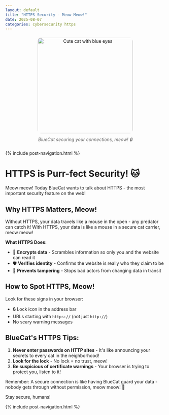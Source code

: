 ```yaml
---
layout: default
title: "HTTPS Security - Meow Meow!"
date: 2025-08-07
categories: cybersecurity https
---
```


<div style="text-align: center; margin: 20px 0;">
    <img src="https://images.unsplash.com/photo-1518791841217-8f162f1e1131?ixlib=rb-4.0.3&auto=format&fit=crop&w=800&q=80" alt="Cute cat with blue eyes" style="max-width: 100%; height: 300px; object-fit: cover; border-radius: 10px;">
    <p style="font-style: italic; color: #666; margin-top: 10px;">BlueCat securing your connections, meow! 🔒</p>
</div>
{% include post-navigation.html %} 

# HTTPS is Purr-fect Security! 🐱

Meow meow! Today BlueCat wants to talk about HTTPS - the most important security feature on the web!

## Why HTTPS Matters, Meow!

Without HTTPS, your data travels like a mouse in the open - any predator can catch it! With HTTPS, your data is like a mouse in a secure cat carrier, meow meow!

**What HTTPS Does:**
- 🔐 **Encrypts data** - Scrambles information so only you and the website can read it
- 🛡️ **Verifies identity** - Confirms the website is really who they claim to be  
- 🚫 **Prevents tampering** - Stops bad actors from changing data in transit

## How to Spot HTTPS, Meow!

Look for these signs in your browser:
- 🔒 Lock icon in the address bar
- URLs starting with `https://` (not just `http://`)
- No scary warning messages

## BlueCat's HTTPS Tips:

1. **Never enter passwords on HTTP sites** - It's like announcing your secrets to every cat in the neighborhood!
2. **Look for the lock** - No lock = no trust, meow!
3. **Be suspicious of certificate warnings** - Your browser is trying to protect you, listen to it!

Remember: A secure connection is like having BlueCat guard your data - nobody gets through without permission, meow meow! 🐾

Stay secure, humans!

{% include post-navigation.html %}

